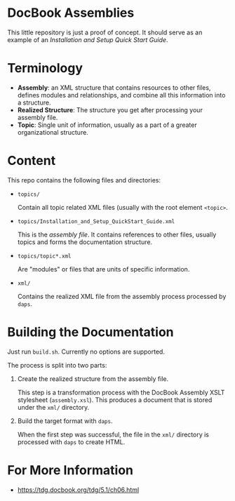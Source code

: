 # DocBook Assemblies

This little repository is just a proof of concept. It should
serve as an example of an _Installation and Setup Quick Start Guide_.


# Terminology

* **Assembly**: an XML structure that contains resources to other files, defines modules and relationships, and combine all this information into a structure.
* **Realized Structure**: The structure you get after processing your assembly file.
* **Topic**: Single unit of information, usually as a part of a greater organizational structure.

# Content
This repo contains the following files and directories:

* `topics/`

   Contain all topic related XML files (usually with the root element `<topic>`.

* `topics/Installation_and_Setup_QuickStart_Guide.xml`

  This is the _assembly file_. It contains references to other files, usually topics and forms the documentation structure.

* `topics/topic*.xml`

   Are "modules" or files that are units of specific information.

* `xml/`

   Contains the realized XML file from the assembly process processed by `daps`.


# Building the Documentation

Just run `build.sh`. Currently no options are supported.

The process is split into two parts:

1. Create the realized structure from the assembly file.

   This step is a transformation process with the DocBook Assembly XSLT stylesheet (`assembly.xsl`). This produces a document that is stored under the `xml/` directory.

2. Build the target format with `daps`.

   When the first step was successful, the file in the `xml/` directory is  processed with `daps` to create HTML.



# For More Information

* https://tdg.docbook.org/tdg/5.1/ch06.html